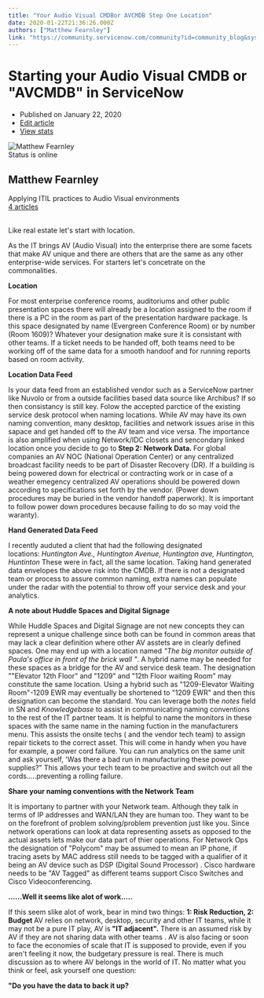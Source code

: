 ```yaml
---
title: "Your Audio Visual CMDBor AVCMDB Step One Location"
date: 2020-01-22T21:36:26.000Z
authors: ["Matthew Fearnley"]
link: "https://community.servicenow.com/community?id=community_blog&sys_id=ce814ff0db6a0890f7fca851ca96196d"
---
```


<h1 class="reader-article-header__title t-40 t-black t-normal pv4">Starting your Audio Visual CMDB or &#34;AVCMDB&#34;​ in ServiceNow</h1>
<ul class="reader-article-header__meta t-14 t-black--light t-normal mv4"><li>Published on January 22, 2020</li><li class="reader-article-header__author-list-item"><a id="ember814" class="reader-author-info__edit-article artdeco-button artdeco-button--tertiary artdeco-button--1 ember-view" href="https://www.linkedin.com/post/edit/6625699176841830400" target="_blank" rel="noopener noreferrer nofollow"><span class="artdeco-button__text">Edit article</span></a></li><li class="reader-article-header__author-list-item"><a id="ember815" class="artdeco-button artdeco-button--tertiary artdeco-button--1 reader-author-info__author-analytics ember-view" href="https://www.linkedin.com/pulse/starting-your-audio-visual-cmdb-avcmdb-servicenow-matthew-fearnley/ca/post-analytics/urn:li:linkedInArticle:6625699176841830400/" rel="nofollow"><span class="artdeco-button__text">View stats</span></a></li></ul>

<div class="reader-author-info__container-wrapper">
<div class="reader-author-info__container reader-author-info__container--reactions-enable">
<div id="ember816" class="display-flex align-items-center justify-space-between ember-view">
<div id="ember820" class="ml2 feed-shared-avatar-image b0 member ember-view">
<div id="ember821" class="presence-entity presence-entity--size-4 ember-view"><img id="ember822" class="avatar member EntityPhoto-circle-4 presence-entity__image EntityPhoto-circle-4 lazy-image loaded ember-view" title="Matthew Fearnley" src="https://media-exp1.licdn.com/dms/image/C4E03AQEzTt1fc7fBPg/profile-displayphoto-shrink_100_100/0?e&#61;1585180800&amp;v&#61;beta&amp;t&#61;BLvup-0C2mnHOPQncJ6d0q7tRmJQ18cHEBzc0Xg7470" alt="Matthew Fearnley" />
<div id="ember823" class=" presence-entity__indicator presence-entity__indicator--size-4 presence-indicator presence-indicator--is-online presence-indicator--size-4 ember-view"><span class="visually-hidden">Status is online</span></div>
</div>
</div>
<h2 class="reader-author-info__text reader-author-info__name t-16 t-bold reader-author-info__meta-author-detail--has-hover mr2">Matthew Fearnley</h2>
<div id="ember828" class="t-black--light ember-view"><span class="lt-line-clamp__line">Applying ITIL practices to Audio Visual</span> <span class="lt-line-clamp__line lt-line-clamp__line--last">environments</span></div>
<div class="reader-author-info__interactive-items"><a id="ember844" class="reader-author-info__total-articles link-without-visited-state ember-view" href="https://www.linkedin.com/in/matthewfearnley/detail/recent-activity/posts/" rel="nofollow">4 articles</a></div>
</div>
</div>
</div>
<div id="ember831" class="ember-view"> </div>
<div id="ember833" class="ember-view">
<div class="reader-article-content">
<p>Like real estate let&#39;s start with location.</p>
<p>As the IT brings AV (Audio Visual) into the enterprise there are some facets that make AV unique and there are others that are the same as any other enterprise-wide services. For starters let&#39;s concetrate on the commonalities.</p>
<p><strong>Location</strong></p>
<p>For most enterprise conference rooms, auditoriums and other public presentation spaces there will already be a location assigned to the room if there is a PC in the room as part of the presentation hardware package. Is this space designated by name (Evergreen Conference Room) or by number (Room 1609)? Whatever your designation make sure it is consistant with other teams. If a ticket needs to be handed off, both teams need to be working off of the same data for a smooth handoof and for running reports based on room activity.</p>
<p><strong>Location Data Feed</strong></p>
<p>Is your data feed from an established vendor such as a ServiceNow partner like Nuvolo or from a outside facilities based data source like Archibus? If so then consistancy is still key. Folow the accepted parctice of the existing service desk protocol when naming locations. While AV may have its own naming convention, many desktop, facilities and network issues arise in this sapace and get handed off to the AV team and vice versa. The importance is also amplified when using Network/IDC closets and sencondary linked location once you decide to go to<strong> Step 2: Network Data. </strong>For global companies an AV NOC (National Operation Center) or any centralized broadcast facility needs to be part of Disaster Recovery (DR). If a building is being powered down for electrical or contracting work or in case of a weather emegency centralized AV operations should be powered down according to specifications set forth by the vendor. (Power down procedures may be buried in the vendor handoff paperwork). It is important to follow power down procedures because failing to do so may void the waranty).</p>
<p><strong>Hand Generated Data Feed</strong></p>
<p>I recently auduted a client that had the following designated locations: <em>Huntington Ave., Huntington Avenue, Huntington ave, Huntington, Huntinton </em>These were in fact, all the same location. Taking hand generated data envelopes the above risk into the CMDB. If there is not a designated team or process to assure common naming, extra names can populate under the radar with the potential to throw off your service desk and your analytics.</p>
<p><strong>A note about Huddle Spaces and Digital Signage</strong></p>
<p>While Huddle Spaces and Digital Signage are not new concepts they can represent a unique challenge since both can be found in common areas that may lack a clear definition where other AV asstets are in clearly defined spaces. One may end up with a location named <em>&#34;The big monitor outside of Paula&#39;s office in front of the brick wall &#34;</em>. A hybrid name may be needed for these spaces as a bridge for the AV and service desk team. The designation &#34;&#34;Elevator 12th Floor&#34; and &#34;1209&#34; and &#34;12th Floor waiting Room&#34; may constitute the same location. Using a hybrid such as &#34;1209-Elevator Waiting Room&#34;-1209 EWR may eventually be shortened to &#34;1209 EWR&#34; and then this designation can become the standard. You can leverage both the <em>notes </em>field in SN and <em>Knowledgebase</em> to assist in communicating naming conventions to the rest of the IT partner team. It is helpful to name the monitors in these spaces with the same name in the naming fuction in the manufacturers menu. This assists the onsite techs ( and the vendor tech team) to assign repair tickets to the correct asset. This will come in handy when you have for example, a power cord failure. You can run analytics on the same unit and ask yourself, &#39;Was there a bad run in manufacturing these power supplies?&#34; This allows your tech team to be proactive and switch out all the cords.....preventing a rolling failure.</p>
<p><strong>Share your naming conventions with the Network Team</strong></p>
<p>It is importany to partner with your Network team. Although they talk in terms of IP addresses and WAN/LAN they are human too. They want to be on the forefront of problem solving/problem prevention just like you. Since network operations can look at data representing assets as opposed to the actual assets lets make our data part of thier operations. For Network Ops the designation of &#34;Polycom&#34; may be assumed to mean an IP phone, if tracing asets by MAC address still needs to be tagged with a qualifier of it being an AV device such as DSP (Digital Sound Processor) . Cisco hardware needs to be &#34;AV Tagged&#34; as different teams support Cisco Switches and Cisco Videoconferencing.</p>
<p><strong>......Well it seems like alot of work.....</strong></p>
<p>If this seem slike alot of work, bear in mind two things: <strong>1: Risk Reduction, 2: Budget </strong>AV relies on network, desktop, security and other IT teams, while it may not be a pure IT play, AV is<strong> &#34;IT adjacent&#34;.</strong> There is an assumed risk by AV if they are not sharing data with other teams . AV is also facing or soon to face the economies of scale that IT is supposed to provide, even if you aren&#39;t feeling it now, the budgetary pressure is real. There is much discussion as to where AV belongs in the world of IT. No matter what you think or feel, ask yourself one question:</p>
<p><strong>&#34;Do you have the data to back it up?</strong></p>
</div>
</div>